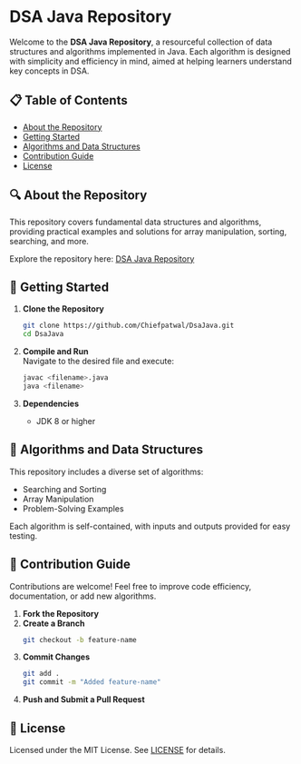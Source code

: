 # DSA Java Repository

Welcome to the **DSA Java Repository**, a resourceful collection of data structures and algorithms implemented in Java. Each algorithm is designed with simplicity and efficiency in mind, aimed at helping learners understand key concepts in DSA.

## 📋 Table of Contents
- [About the Repository](#about-the-repository)
- [Getting Started](#getting-started)
- [Algorithms and Data Structures](#algorithms-and-data-structures)
- [Contribution Guide](#contribution-guide)
- [License](#license)

## 🔍 About the Repository

This repository covers fundamental data structures and algorithms, providing practical examples and solutions for array manipulation, sorting, searching, and more.

Explore the repository here: [DSA Java Repository](https://github.com/Chiefpatwal/DsaJava)

## 🚀 Getting Started

1. **Clone the Repository**  
   ```bash
   git clone https://github.com/Chiefpatwal/DsaJava.git
   cd DsaJava
   ```

2. **Compile and Run**  
   Navigate to the desired file and execute:
   ```bash
   javac <filename>.java
   java <filename>
   ```

3. **Dependencies**  
   - JDK 8 or higher  

## 📂 Algorithms and Data Structures

This repository includes a diverse set of algorithms:
- Searching and Sorting
- Array Manipulation
- Problem-Solving Examples

Each algorithm is self-contained, with inputs and outputs provided for easy testing.

## 🤝 Contribution Guide

Contributions are welcome! Feel free to improve code efficiency, documentation, or add new algorithms.

1. **Fork the Repository**
2. **Create a Branch**  
   ```bash
   git checkout -b feature-name
   ```
3. **Commit Changes**  
   ```bash
   git add .
   git commit -m "Added feature-name"
   ```
4. **Push and Submit a Pull Request**

## 📝 License

Licensed under the MIT License. See [LICENSE](LICENSE) for details.
